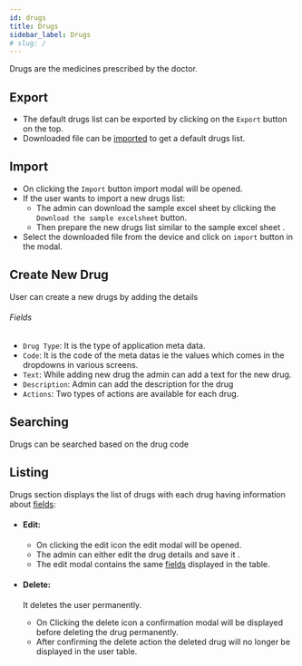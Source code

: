 ```yaml
---
id: drugs
title: Drugs
sidebar_label: Drugs
# slug: /
---
```


Drugs are the medicines prescribed by the doctor.

## Export

- The default drugs list can be exported by clicking on the `Export` button on the top.
- Downloaded file can be [imported](#Import) to get a default drugs list.

## Import

- On clicking the `Import` button import modal will be opened.
- If the user wants to import a new drugs list:
  - The admin can download the sample excel sheet by clicking the `Download the sample excelsheet` button.
  - Then prepare the new drugs list similar to the sample excel sheet .
- Select the downloaded file from the device and click on `import` button in the modal.
<!-- After exporting the default dictionary file `dictionary.xlsx` click on the `Import` button and select the downloaded file and -->

## Create New Drug

User can create a new drugs by adding the details

###### Fields

- `Drug Type`: It is the type of application meta data.
- `Code`: It is the code of the meta datas ie the values which comes in the dropdowns in various screens.
- `Text`: While adding new drug the admin can add a text for the new drug.
- `Description`: Admin can add the description for the drug
- `Actions`: Two types of actions are available for each drug.

## Searching

Drugs can be searched based on the drug code

## Listing

Drugs section displays the list of drugs with each drug having information about [fields](#fields):

- #### Edit:

  - On clicking the edit icon the edit modal will be opened.
  - The admin can either edit the drug details and save it .
  - The edit modal contains the same [fields](#fields) displayed in the table.

- #### Delete:

  It deletes the user permanently.

  - On Clicking the delete icon a confirmation modal will be displayed before deleting the drug permanently.
  - After confirming the delete action the deleted drug will no longer be displayed in the user table.

